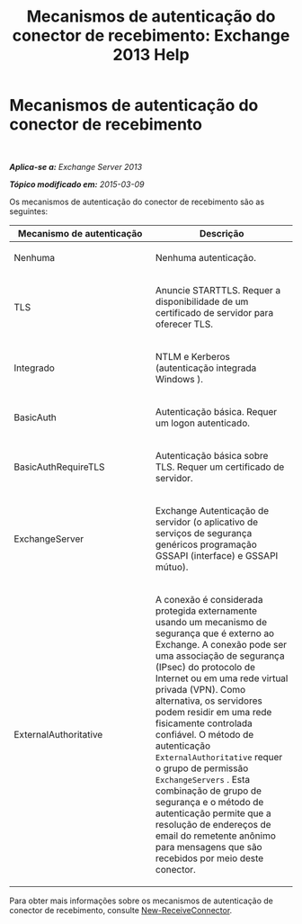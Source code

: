 ﻿---
title: 'Mecanismos de autenticação do conector de recebimento: Exchange 2013 Help'
TOCTitle: Mecanismos de autenticação do conector de recebimento
ms:assetid: 926424e1-83e3-4c4b-b2dd-bf814d81e877
ms:mtpsurl: https://technet.microsoft.com/pt-br/library/JJ657472(v=EXCHG.150)
ms:contentKeyID: 50486134
ms.date: 05/22/2018
mtps_version: v=EXCHG.150
ms.translationtype: MT
---

# Mecanismos de autenticação do conector de recebimento

 

_**Aplica-se a:** Exchange Server 2013_

_**Tópico modificado em:** 2015-03-09_


Os mecanismos de autenticação do conector de recebimento são as seguintes:


<table>
<colgroup>
<col style="width: 50%" />
<col style="width: 50%" />
</colgroup>
<thead>
<tr class="header">
<th>Mecanismo de autenticação</th>
<th>Descrição</th>
</tr>
</thead>
<tbody>
<tr class="odd">
<td><p>Nenhuma</p></td>
<td><p>Nenhuma autenticação.</p></td>
</tr>
<tr class="even">
<td><p>TLS</p></td>
<td><p>Anuncie STARTTLS. Requer a disponibilidade de um certificado de servidor para oferecer TLS.</p></td>
</tr>
<tr class="odd">
<td><p>Integrado</p></td>
<td><p>NTLM e Kerberos (autenticação integrada Windows ).</p></td>
</tr>
<tr class="even">
<td><p>BasicAuth</p></td>
<td><p>Autenticação básica. Requer um logon autenticado.</p></td>
</tr>
<tr class="odd">
<td><p>BasicAuthRequireTLS</p></td>
<td><p>Autenticação básica sobre TLS. Requer um certificado de servidor.</p></td>
</tr>
<tr class="even">
<td><p>ExchangeServer</p></td>
<td><p>Exchange Autenticação de servidor (o aplicativo de serviços de segurança genéricos programação GSSAPI (interface) e GSSAPI mútuo).</p></td>
</tr>
<tr class="odd">
<td><p>ExternalAuthoritative</p></td>
<td><p>A conexão é considerada protegida externamente usando um mecanismo de segurança que é externo ao Exchange. A conexão pode ser uma associação de segurança (IPsec) do protocolo de Internet ou em uma rede virtual privada (VPN). Como alternativa, os servidores podem residir em uma rede fisicamente controlada confiável. O método de autenticação <code>ExternalAuthoritative</code> requer o grupo de permissão <code>ExchangeServers</code> . Esta combinação de grupo de segurança e o método de autenticação permite que a resolução de endereços de email do remetente anônimo para mensagens que são recebidos por meio deste conector.</p></td>
</tr>
</tbody>
</table>


Para obter mais informações sobre os mecanismos de autenticação de conector de recebimento, consulte [New-ReceiveConnector](https://technet.microsoft.com/pt-br/library/bb125139\(v=exchg.150\)).

